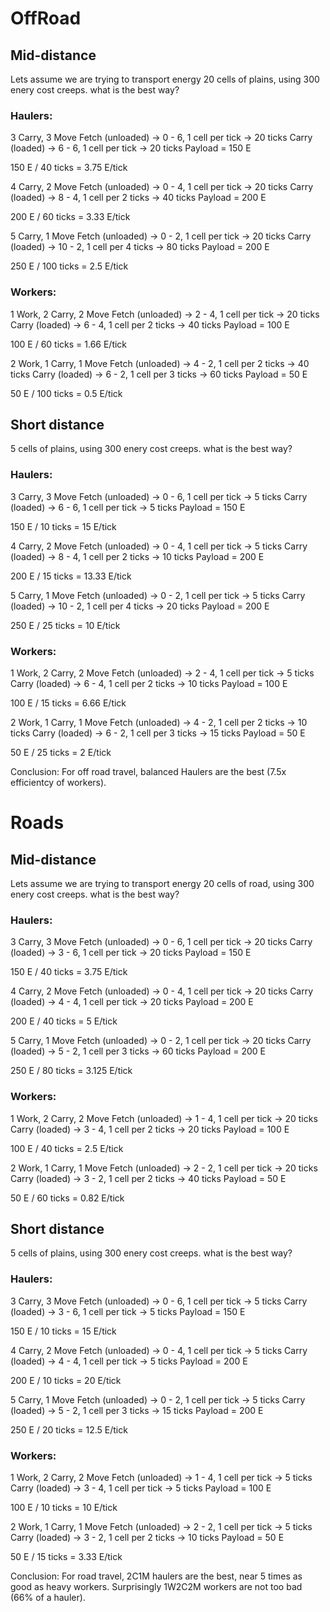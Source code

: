 # OffRoad

## Mid-distance
Lets assume we are trying to transport energy 20 cells of plains, using 300 enery cost creeps. what is the best way?

### Haulers:

3 Carry, 3 Move
Fetch (unloaded) -> 0 - 6, 1 cell per tick -> 20 ticks
Carry (loaded) -> 6 - 6, 1 cell per tick -> 20 ticks
Payload = 150 E

150 E / 40 ticks = 3.75 E/tick

4 Carry, 2 Move
Fetch (unloaded) -> 0 - 4, 1 cell per tick -> 20 ticks
Carry (loaded) -> 8 - 4, 1 cell per 2 ticks -> 40 ticks
Payload = 200 E

200 E / 60 ticks = 3.33 E/tick

5 Carry, 1 Move
Fetch (unloaded) -> 0 - 2, 1 cell per tick -> 20 ticks
Carry (loaded) -> 10 - 2, 1 cell per 4 ticks -> 80 ticks
Payload = 200 E

250 E / 100 ticks = 2.5 E/tick


### Workers:

1 Work, 2 Carry, 2 Move
Fetch (unloaded) -> 2 - 4, 1 cell per tick -> 20 ticks
Carry (loaded) -> 6 - 4, 1 cell per 2 ticks -> 40 ticks
Payload = 100 E

100 E / 60 ticks = 1.66 E/tick

2 Work, 1 Carry, 1 Move
Fetch (unloaded) -> 4 - 2, 1 cell per 2 ticks -> 40 ticks
Carry (loaded) -> 6 - 2, 1 cell per 3 ticks -> 60 ticks
Payload = 50 E

50 E / 100 ticks = 0.5 E/tick



## Short distance
5 cells of plains, using 300 enery cost creeps. what is the best way?

### Haulers:

3 Carry, 3 Move
Fetch (unloaded) -> 0 - 6, 1 cell per tick -> 5 ticks
Carry (loaded) -> 6 - 6, 1 cell per tick -> 5 ticks
Payload = 150 E

150 E / 10 ticks = 15 E/tick

4 Carry, 2 Move
Fetch (unloaded) -> 0 - 4, 1 cell per tick -> 5 ticks
Carry (loaded) -> 8 - 4, 1 cell per 2 ticks -> 10 ticks
Payload = 200 E

200 E / 15 ticks = 13.33 E/tick

5 Carry, 1 Move
Fetch (unloaded) -> 0 - 2, 1 cell per tick -> 5 ticks
Carry (loaded) -> 10 - 2, 1 cell per 4 ticks -> 20 ticks
Payload = 200 E

250 E / 25 ticks = 10 E/tick


### Workers:

1 Work, 2 Carry, 2 Move
Fetch (unloaded) -> 2 - 4, 1 cell per tick -> 5 ticks
Carry (loaded) -> 6 - 4, 1 cell per 2 ticks -> 10 ticks
Payload = 100 E

100 E / 15 ticks = 6.66 E/tick

2 Work, 1 Carry, 1 Move
Fetch (unloaded) -> 4 - 2, 1 cell per 2 ticks -> 10 ticks
Carry (loaded) -> 6 - 2, 1 cell per 3 ticks -> 15 ticks
Payload = 50 E

50 E / 25 ticks = 2 E/tick


Conclusion: For off road travel, balanced Haulers are the best (7.5x efficientcy of workers).


# Roads

## Mid-distance
Lets assume we are trying to transport energy 20 cells of road, using 300 enery cost creeps. what is the best way?

### Haulers:

3 Carry, 3 Move
Fetch (unloaded) -> 0 - 6, 1 cell per tick -> 20 ticks
Carry (loaded) -> 3 - 6, 1 cell per tick -> 20 ticks
Payload = 150 E

150 E / 40 ticks = 3.75 E/tick

4 Carry, 2 Move
Fetch (unloaded) -> 0 - 4, 1 cell per tick -> 20 ticks
Carry (loaded) -> 4 - 4, 1 cell per tick -> 20 ticks
Payload = 200 E

200 E / 40 ticks = 5 E/tick

5 Carry, 1 Move
Fetch (unloaded) -> 0 - 2, 1 cell per tick -> 20 ticks
Carry (loaded) -> 5 - 2, 1 cell per 3 ticks -> 60 ticks
Payload = 200 E

250 E / 80 ticks = 3.125 E/tick


### Workers:

1 Work, 2 Carry, 2 Move
Fetch (unloaded) -> 1 - 4, 1 cell per tick -> 20 ticks
Carry (loaded) -> 3 - 4, 1 cell per 2 ticks -> 20 ticks
Payload = 100 E

100 E / 40 ticks = 2.5 E/tick

2 Work, 1 Carry, 1 Move
Fetch (unloaded) -> 2 - 2, 1 cell per tick -> 20 ticks
Carry (loaded) -> 3 - 2, 1 cell per 2 ticks -> 40 ticks
Payload = 50 E

50 E / 60 ticks = 0.82 E/tick



## Short distance
5 cells of plains, using 300 enery cost creeps. what is the best way?

### Haulers:

3 Carry, 3 Move
Fetch (unloaded) -> 0 - 6, 1 cell per tick -> 5 ticks
Carry (loaded) -> 3 - 6, 1 cell per tick -> 5 ticks
Payload = 150 E

150 E / 10 ticks = 15 E/tick

4 Carry, 2 Move
Fetch (unloaded) -> 0 - 4, 1 cell per tick -> 5 ticks
Carry (loaded) -> 4 - 4, 1 cell per tick -> 5 ticks
Payload = 200 E

200 E / 10 ticks = 20 E/tick

5 Carry, 1 Move
Fetch (unloaded) -> 0 - 2, 1 cell per tick -> 5 ticks
Carry (loaded) -> 5 - 2, 1 cell per 3 ticks -> 15 ticks
Payload = 200 E

250 E / 20 ticks = 12.5 E/tick


### Workers:

1 Work, 2 Carry, 2 Move
Fetch (unloaded) -> 1 - 4, 1 cell per tick -> 5 ticks
Carry (loaded) -> 3 - 4, 1 cell per tick -> 5 ticks
Payload = 100 E

100 E / 10 ticks = 10 E/tick

2 Work, 1 Carry, 1 Move
Fetch (unloaded) -> 2 - 2, 1 cell per tick -> 5 ticks
Carry (loaded) -> 3 - 2, 1 cell per 2 ticks -> 10 ticks
Payload = 50 E

50 E / 15 ticks = 3.33 E/tick


Conclusion: For road travel, 2C1M haulers are the best, near 5 times as good as heavy workers. Surprisingly 1W2C2M workers are not too bad (66% of a hauler).

